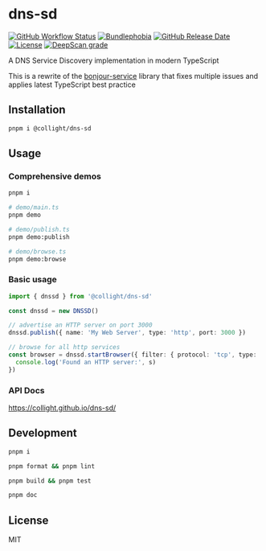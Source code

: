 # dns-sd

[![GitHub Workflow Status](https://img.shields.io/github/actions/workflow/status/collight/dns-sd/publish-release.yml?style=flat-square)](https://github.com/collight/dns-sd/actions/workflows/publish-release.yml)
[![Bundlephobia](https://img.shields.io/bundlephobia/min/@collight/dns-sd?style=flat-square)](https://bundlephobia.com/package/@collight/dns-sd)
[![GitHub Release Date](https://img.shields.io/github/release-date/collight/dns-sd?style=flat-square)](https://github.com/collight/dns-sd/releases)
[![License](https://img.shields.io/badge/license-MIT-blue)](https://github.com/collight/dns-sd?tab=License-1-ov-file#readme)
[![DeepScan grade](https://deepscan.io/api/teams/27688/projects/30090/branches/964215/badge/grade.svg)](https://deepscan.io/dashboard#view=project&tid=27688&pid=30090&bid=964215)

A DNS Service Discovery implementation in modern TypeScript

This is a rewrite of the [bonjour-service](https://github.com/onlxltd/bonjour-service) library that fixes multiple
issues and applies latest TypeScript best practice

## Installation

```bash
pnpm i @collight/dns-sd
```

## Usage

### Comprehensive demos

```bash
pnpm i

# demo/main.ts
pnpm demo

# demo/publish.ts
pnpm demo:publish

# demo/browse.ts
pnpm demo:browse
```

### Basic usage

```ts
import { dnssd } from '@collight/dns-sd'

const dnssd = new DNSSD()

// advertise an HTTP server on port 3000
dnssd.publish({ name: 'My Web Server', type: 'http', port: 3000 })

// browse for all http services
const browser = dnssd.startBrowser({ filter: { protocol: 'tcp', type: 'http' } }, s => {
  console.log('Found an HTTP server:', s)
})
```

### API Docs

https://collight.github.io/dns-sd/

## Development

```bash
pnpm i

pnpm format && pnpm lint

pnpm build && pnpm test

pnpm doc
```

## License

MIT

